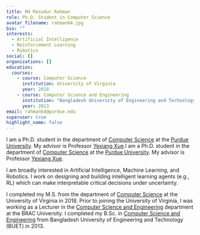 ```yaml
---
title: Md Masudur Rahman
role: Ph.D. Student in Computer Science
avatar_filename: rahman64.jpg
bio: ""
interests:
  - Artificial Intelligence
  - Reinforcement Learning
  - Robotics
social: []
organizations: []
education:
  courses:
    - course: Computer Science
      institution: University of Virginia
      year: 2018
    - course: Computer Science and Engineering
      institution: "Bangladesh University of Engineering and Technology  "
      year: 2013
email: rahman64@purdue.edu
superuser: true
highlight_name: false
---
```

I am a Ph.D. student in the department of [Computer Science](https://www.cs.purdue.edu/) at the [Purdue University](https://www.purdue.edu/). My advisor is Professor [Yexiang Xue](https://www.cs.purdue.edu/homes/yexiang/).I am a Ph.D. student in the department of [Computer Science](https://www.cs.purdue.edu/) at the [Purdue University](https://www.purdue.edu/). My advisor is Professor [Yexiang Xue](https://www.cs.purdue.edu/homes/yexiang/).

I am broadly interested in Artificial Intelligence, Machine Learning, and Robotics. I work on designing and building intelligent learning agents (e.g., RL) which can make interpretable critical decisions under uncertainty.

I completed my M.S. from the department of [Computer Science](https://engineering.virginia.edu/departments/computer-science) at the University of Virginia in 2018. Prior to joining the University of Virginia, I was working as a Lecturer in the [Computer Science and Engineering](http://www.bracu.ac.bd/academics/departments/computer-science-and-engineering) department at the BRAC University. I completed my B.Sc. in [Computer Science and Engineering](http://cse.buet.ac.bd/) from Bangladesh University of Engineering and Technology (BUET) in 2013.